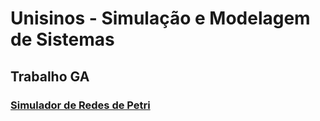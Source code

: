 # Unisinos - Simulação e Modelagem de Sistemas

## Trabalho GA

### [Simulador de Redes de Petri](./simulador-redes-petri)